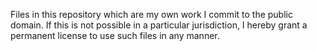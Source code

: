 Files in this repository which are my own work I commit to the public domain. If this is not possible in a particular jurisdiction, I hereby grant a permanent license to use such files in any manner.
